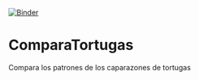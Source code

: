 [![Binder](https://mybinder.org/badge_logo.svg)](https://mybinder.org/v2/gh/DGB000/ComparaTortugas.git/main)
# ComparaTortugas
Compara los patrones de los caparazones de tortugas
